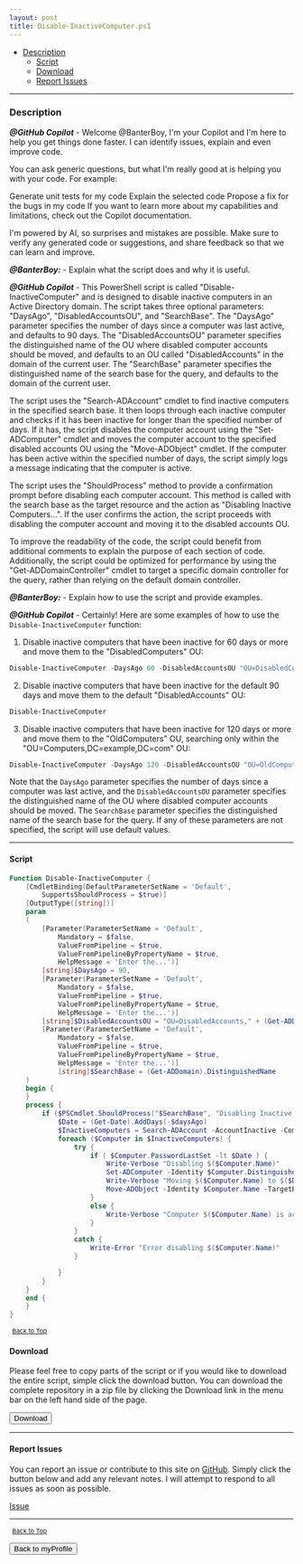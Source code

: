 ```yaml
---
layout: post
title: Disable-InactiveComputer.ps1
---
```


- [Description](#description)
  - [Script](#script)
  - [Download](#download)
  - [Report Issues](#report-issues)

---

### Description

**_@GitHub Copilot_** - Welcome @BanterBoy, I'm your Copilot and I'm here to help you get things done faster. I can identify issues, explain and even improve code.

You can ask generic questions, but what I'm really good at is helping you with your code. For example:

Generate unit tests for my code
Explain the selected code
Propose a fix for the bugs in my code
If you want to learn more about my capabilities and limitations, check out the Copilot documentation.

I'm powered by AI, so surprises and mistakes are possible. Make sure to verify any generated code or suggestions, and share feedback so that we can learn and improve.

**_@BanterBoy:_** - Explain what the script does and why it is useful.

**_@GitHub Copilot_** - This PowerShell script is called "Disable-InactiveComputer" and is designed to disable inactive computers in an Active Directory domain. The script takes three optional parameters: "DaysAgo", "DisabledAccountsOU", and "SearchBase". The "DaysAgo" parameter specifies the number of days since a computer was last active, and defaults to 90 days. The "DisabledAccountsOU" parameter specifies the distinguished name of the OU where disabled computer accounts should be moved, and defaults to an OU called "DisabledAccounts" in the domain of the current user. The "SearchBase" parameter specifies the distinguished name of the search base for the query, and defaults to the domain of the current user.

The script uses the "Search-ADAccount" cmdlet to find inactive computers in the specified search base. It then loops through each inactive computer and checks if it has been inactive for longer than the specified number of days. If it has, the script disables the computer account using the "Set-ADComputer" cmdlet and moves the computer account to the specified disabled accounts OU using the "Move-ADObject" cmdlet. If the computer has been active within the specified number of days, the script simply logs a message indicating that the computer is active.

The script uses the "ShouldProcess" method to provide a confirmation prompt before disabling each computer account. This method is called with the search base as the target resource and the action as "Disabling Inactive Computers...". If the user confirms the action, the script proceeds with disabling the computer account and moving it to the disabled accounts OU.

To improve the readability of the code, the script could benefit from additional comments to explain the purpose of each section of code. Additionally, the script could be optimized for performance by using the "Get-ADDomainController" cmdlet to target a specific domain controller for the query, rather than relying on the default domain controller.

**_@BanterBoy:_** - Explain how to use the script and provide examples.

**_@GitHub Copilot_** - Certainly! Here are some examples of how to use the `Disable-InactiveComputer` function:

1. Disable inactive computers that have been inactive for 60 days or more and move them to the "DisabledComputers" OU:

```powershell
Disable-InactiveComputer -DaysAgo 60 -DisabledAccountsOU "OU=DisabledComputers,DC=example,DC=com"
```

2. Disable inactive computers that have been inactive for the default 90 days and move them to the default "DisabledAccounts" OU:

```powershell
Disable-InactiveComputer
```

3. Disable inactive computers that have been inactive for 120 days or more and move them to the "OldComputers" OU, searching only within the "OU=Computers,DC=example,DC=com" OU:

```powershell
Disable-InactiveComputer -DaysAgo 120 -DisabledAccountsOU "OU=OldComputers,DC=example,DC=com" -SearchBase "OU=Computers,DC=example,DC=com"
```

Note that the `DaysAgo` parameter specifies the number of days since a computer was last active, and the `DisabledAccountsOU` parameter specifies the distinguished name of the OU where disabled computer accounts should be moved. The `SearchBase` parameter specifies the distinguished name of the search base for the query. If any of these parameters are not specified, the script will use default values.

---

#### Script

```powershell
Function Disable-InactiveComputer {
    [CmdletBinding(DefaultParameterSetName = 'Default',
        SupportsShouldProcess = $true)]
    [OutputType([string])]
    param
    (
        [Parameter(ParameterSetName = 'Default',
            Mandatory = $false,
            ValueFromPipeline = $true,
            ValueFromPipelineByPropertyName = $true,
            HelpMessage = 'Enter the...')]
        [string]$DaysAgo = 90,
        [Parameter(ParameterSetName = 'Default',
            Mandatory = $false,
            ValueFromPipeline = $true,
            ValueFromPipelineByPropertyName = $true,
            HelpMessage = 'Enter the...')]
        [string]$DisabledAccountsOU = "OU=DisabledAccounts," + (Get-ADDomain).DistinguishedName,
        [Parameter(ParameterSetName = 'Default',
            Mandatory = $false,
            ValueFromPipeline = $true,
            ValueFromPipelineByPropertyName = $true,
            HelpMessage = 'Enter the...')]
            [string]$SearchBase = (Get-ADDomain).DistinguishedName
    )
    begin {
    }
    process {
        if ($PSCmdlet.ShouldProcess("$SearchBase", "Disabling Inactive Computers...")) {
            $Date = (Get-Date).AddDays(-$daysAgo)
            $InactiveComputers = Search-ADAccount -AccountInactive -ComputersOnly -SearchBase $SearchBase
            foreach ($Computer in $InactiveComputers) {
                try {
                    if ( $Computer.PasswordLastSet -lt $Date ) {
                        Write-Verbose "Disabling $($Computer.Name)"
                        Set-ADComputer -Identity $Computer.DistinguishedName -Enabled:$false
                        Write-Verbose "Moving $($Computer.Name) to $($DisabledAccountsOU)"
                        Move-ADObject -Identity $Computer.Name -TargetPath $DisabledAccountsOU -Confirm:$false -ErrorAction Continue
                    }
                    else {
                        Write-Verbose "Computer $($Computer.Name) is active"
                    }
                }
                catch {
                    Write-Error "Error disabling $($Computer.Name)"
                }

            }
        }
    }
    end {
    }
}
```

<span style="font-size:11px;"><a href="#"><i class="fas fa-caret-up" aria-hidden="true" style="color: white; margin-right:5px;"></i>Back to Top</a></span>

#### Download

Please feel free to copy parts of the script or if you would like to download the entire script, simple click the download button. You can download the complete repository in a zip file by clicking the Download link in the menu bar on the left hand side of the page.

<button class="btn" type="submit" onclick="window.open('/PowerShell/functions/myProfile/Disable-InactiveComputer.ps1')">
    <i class="fa fa-cloud-download-alt">
    </i>
        Download
</button>

---

#### Report Issues

You can report an issue or contribute to this site on <a href="https://github.com/BanterBoy/scripts-blog/issues">GitHub</a>. Simply click the button below and add any relevant notes. I will attempt to respond to all issues as soon as possible.

<!-- Place this tag where you want the button to render. -->

<a class="github-button" href="https://github.com/BanterBoy/scripts-blog/issues/new?title=Disable-InactiveComputer.ps1&body=There is a problem with this function. Please find details below." data-show-count="true" aria-label="Issue BanterBoy/scripts-blog on GitHub">Issue</a>

---

<span style="font-size:11px;"><a href="#"><i class="fas fa-caret-up" aria-hidden="true" style="color: white; margin-right:5px;"></i>Back to Top</a></span>

<a href="/menu/_pages/myProfile.html">
    <button class="btn">
        <i class='fas fa-reply'>
        </i>
            Back to myProfile
    </button>
</a>

[1]: http://ecotrust-canada.github.io/markdown-toc
[2]: https://github.com/googlearchive/code-prettify
